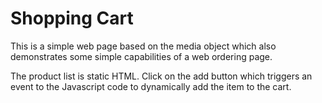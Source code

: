 Shopping Cart
==============

This is a simple web page based on the media object which also demonstrates some simple capabilities of a web ordering page. 

The product list is static HTML. Click on the add button which triggers an event to the Javascript code to dynamically add the item to the cart.
